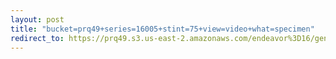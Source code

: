 ```yaml
---
layout: post
title: "bucket=prq49+series=16005+stint=75+view=video+what=specimen"
redirect_to: https://prq49.s3.us-east-2.amazonaws.com/endeavor%3D16/genomes/stage%3D0%2Bwhat%3Dgenerated/stint%3D75/series%3D16005/a%3Dgenome%2Bcriteria%3Dabundance%2Bmorph%3Dwildtype%2Bproc%3D0%2Bseries%3D16005%2Bstint%3D75%2Bthread%3D0%2Bvariation%3Dmaster%2Bext%3D.json.gz
---
```

